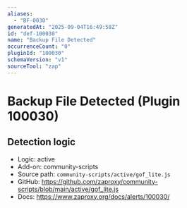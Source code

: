 ```yaml
---
aliases:
  - "BF-0030"
generatedAt: "2025-09-04T16:49:58Z"
id: "def-100030"
name: "Backup File Detected"
occurrenceCount: "0"
pluginId: "100030"
schemaVersion: "v1"
sourceTool: "zap"
---
```


# Backup File Detected (Plugin 100030)

## Detection logic

- Logic: active
- Add-on: community-scripts
- Source path: `community-scripts/active/gof_lite.js`
- GitHub: https://github.com/zaproxy/community-scripts/blob/main/active/gof_lite.js
- Docs: https://www.zaproxy.org/docs/alerts/100030/

